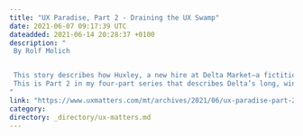 ```yaml
---
title: "UX Paradise, Part 2 - Draining the UX Swamp"
date: 2021-06-07 09:17:39 UTC
dateadded: 2021-06-14 20:28:37 +0100
description: "
 By Rolf Molich 


 This story describes how Huxley, a new hire at Delta Market—a fictitious chain of more than 500 medium-to-large, high-end grocery stores—boosted the organization’s competitiveness by raising Delta’s UX maturity from low to high. Their journey, which required nine steps that any organization could easily pursue, took them from 2012 to 2019. 
 This is Part 2 in my four-part series that describes Delta’s long, winding road from the UX Swamp to UX Paradise. In Part 1, I presented the state of Delta Market in 2012, as well as the personas and the UX maturity model that I’ll use throughout this series. Now, in this article, I’ll use specific examples to explain what I mean by UX strategy, business strategy, UX vision, Key Performance Indicators (KPIs), and other terms that UX professionals should understand to communicate effectively with management and executives. Read More 
"
link: "https://www.uxmatters.com/mt/archives/2021/06/ux-paradise-part-2-draining-the-ux-swamp.php"
category:
directory: _directory/ux-matters.md
---
```

